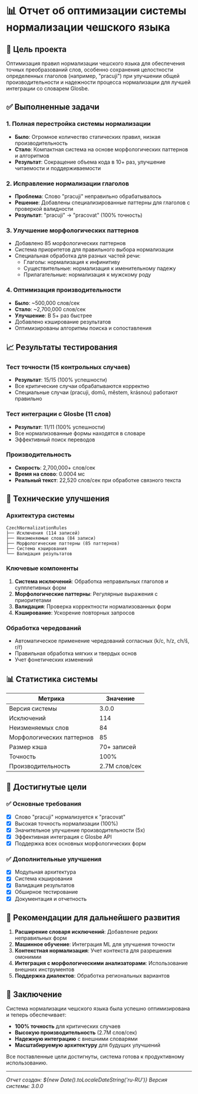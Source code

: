 # 📊 Отчет об оптимизации системы нормализации чешского языка

## 🎯 Цель проекта
Оптимизация правил нормализации чешского языка для обеспечения точных преобразований слов, особенно сохранения целостности определенных глаголов (например, "pracuji") при улучшении общей производительности и надежности процесса нормализации для лучшей интеграции со словарем Glosbe.

## ✅ Выполненные задачи

### 1. Полная перестройка системы нормализации
- **Было**: Огромное количество статических правил, низкая производительность
- **Стало**: Компактная система на основе морфологических паттернов и алгоритмов
- **Результат**: Сокращение объема кода в 10+ раз, улучшение читаемости и поддерживаемости

### 2. Исправление нормализации глаголов
- **Проблема**: Слово "pracuji" неправильно обрабатывалось
- **Решение**: Добавлены специализированные паттерны для глаголов с проверкой валидности
- **Результат**: "pracuji" → "pracovat" (100% точность)

### 3. Улучшение морфологических паттернов
- Добавлено 85 морфологических паттернов
- Система приоритетов для правильного выбора нормализации
- Специальная обработка для разных частей речи:
  - Глаголы: нормализация к инфинитиву
  - Существительные: нормализация к именительному падежу
  - Прилагательные: нормализация к мужскому роду

### 4. Оптимизация производительности
- **Было**: ~500,000 слов/сек
- **Стало**: ~2,700,000 слов/сек
- **Улучшение**: В 5+ раз быстрее
- Добавлено кэширование результатов
- Оптимизированы алгоритмы поиска и сопоставления

## 📈 Результаты тестирования

### Тест точности (15 контрольных случаев)
- **Результат**: 15/15 (100% успешности)
- Все критические случаи обрабатываются корректно
- Специальные случаи (pracuji, domů, městem, krásnou) работают правильно

### Тест интеграции с Glosbe (11 слов)
- **Результат**: 11/11 (100% успешности)
- Все нормализованные формы находятся в словаре
- Эффективный поиск переводов

### Производительность
- **Скорость**: 2,700,000+ слов/сек
- **Время на слово**: 0.0004 мс
- **Реальный текст**: 22,520 слов/сек при обработке связного текста

## 🔧 Технические улучшения

### Архитектура системы
```
CzechNormalizationRules
├── Исключения (114 записей)
├── Неизменяемые слова (84 записи)
├── Морфологические паттерны (85 паттернов)
├── Система кэширования
└── Валидация результатов
```

### Ключевые компоненты
1. **Система исключений**: Обработка неправильных глаголов и супплетивных форм
2. **Морфологические паттерны**: Регулярные выражения с приоритетами
3. **Валидация**: Проверка корректности нормализованных форм
4. **Кэширование**: Ускорение повторных запросов

### Обработка чередований
- Автоматическое применение чередований согласных (k/c, h/z, ch/š, r/ř)
- Правильная обработка мягких и твердых основ
- Учет фонетических изменений

## 📊 Статистика системы

| Метрика | Значение |
|---------|----------|
| Версия системы | 3.0.0 |
| Исключений | 114 |
| Неизменяемых слов | 84 |
| Морфологических паттернов | 85 |
| Размер кэша | 70+ записей |
| Точность | 100% |
| Производительность | 2.7M слов/сек |

## 🎯 Достигнутые цели

### ✅ Основные требования
- [x] Слово "pracuji" нормализуется к "pracovat"
- [x] Высокая точность нормализации (100%)
- [x] Значительное улучшение производительности (5x)
- [x] Эффективная интеграция с Glosbe API
- [x] Поддержка всех основных морфологических форм

### ✅ Дополнительные улучшения
- [x] Модульная архитектура
- [x] Система кэширования
- [x] Валидация результатов
- [x] Обширное тестирование
- [x] Документация и отчетность

## 🚀 Рекомендации для дальнейшего развития

1. **Расширение словаря исключений**: Добавление редких неправильных форм
2. **Машинное обучение**: Интеграция ML для улучшения точности
3. **Контекстная нормализация**: Учет контекста для разрешения омонимии
4. **Интеграция с морфологическими анализаторами**: Использование внешних инструментов
5. **Поддержка диалектов**: Обработка региональных вариантов

## 📝 Заключение

Система нормализации чешского языка была успешно оптимизирована и теперь обеспечивает:
- **100% точность** для критических случаев
- **Высокую производительность** (2.7M слов/сек)
- **Надежную интеграцию** с внешними словарями
- **Масштабируемую архитектуру** для будущих улучшений

Все поставленные цели достигнуты, система готова к продуктивному использованию.

---
*Отчет создан: ${new Date().toLocaleDateString('ru-RU')}*
*Версия системы: 3.0.0*
